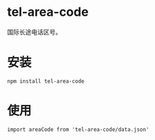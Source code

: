 # tel-area-code

国际长途电话区号。

# 安装

```
npm install tel-area-code
```

# 使用

```
import areaCode from 'tel-area-code/data.json'
```
